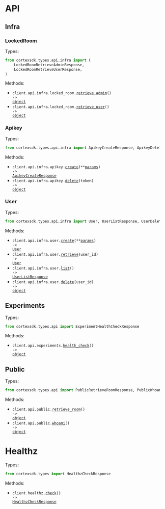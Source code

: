 # API

## Infra

### LockedRoom

Types:

```python
from cortexsdk.types.api.infra import (
    LockedRoomRetrieveAdminResponse,
    LockedRoomRetrieveUserResponse,
)
```

Methods:

- <code title="get /api/infra/locked-room/admin">client.api.infra.locked_room.<a href="./src/cortexsdk/resources/api/infra/locked_room.py">retrieve_admin</a>() -> <a href="./src/cortexsdk/types/api/infra/locked_room_retrieve_admin_response.py">object</a></code>
- <code title="get /api/infra/locked-room/user">client.api.infra.locked_room.<a href="./src/cortexsdk/resources/api/infra/locked_room.py">retrieve_user</a>() -> <a href="./src/cortexsdk/types/api/infra/locked_room_retrieve_user_response.py">object</a></code>

### Apikey

Types:

```python
from cortexsdk.types.api.infra import ApikeyCreateResponse, ApikeyDeleteResponse
```

Methods:

- <code title="post /api/infra/apikey">client.api.infra.apikey.<a href="./src/cortexsdk/resources/api/infra/apikey.py">create</a>(\*\*<a href="src/cortexsdk/types/api/infra/apikey_create_params.py">params</a>) -> <a href="./src/cortexsdk/types/api/infra/apikey_create_response.py">ApikeyCreateResponse</a></code>
- <code title="delete /api/infra/apikey/{token}">client.api.infra.apikey.<a href="./src/cortexsdk/resources/api/infra/apikey.py">delete</a>(token) -> <a href="./src/cortexsdk/types/api/infra/apikey_delete_response.py">object</a></code>

### User

Types:

```python
from cortexsdk.types.api.infra import User, UserListResponse, UserDeleteResponse
```

Methods:

- <code title="post /api/infra/user">client.api.infra.user.<a href="./src/cortexsdk/resources/api/infra/user.py">create</a>(\*\*<a href="src/cortexsdk/types/api/infra/user_create_params.py">params</a>) -> <a href="./src/cortexsdk/types/api/infra/user.py">User</a></code>
- <code title="get /api/infra/user/{user_id}">client.api.infra.user.<a href="./src/cortexsdk/resources/api/infra/user.py">retrieve</a>(user_id) -> <a href="./src/cortexsdk/types/api/infra/user.py">User</a></code>
- <code title="get /api/infra/user">client.api.infra.user.<a href="./src/cortexsdk/resources/api/infra/user.py">list</a>() -> <a href="./src/cortexsdk/types/api/infra/user_list_response.py">UserListResponse</a></code>
- <code title="delete /api/infra/user/{user_id}">client.api.infra.user.<a href="./src/cortexsdk/resources/api/infra/user.py">delete</a>(user_id) -> <a href="./src/cortexsdk/types/api/infra/user_delete_response.py">object</a></code>

## Experiments

Types:

```python
from cortexsdk.types.api import ExperimentHealthCheckResponse
```

Methods:

- <code title="get /api/experiments/health">client.api.experiments.<a href="./src/cortexsdk/resources/api/experiments.py">health_check</a>() -> <a href="./src/cortexsdk/types/api/experiment_health_check_response.py">object</a></code>

## Public

Types:

```python
from cortexsdk.types.api import PublicRetrieveRoomResponse, PublicWhoamiResponse
```

Methods:

- <code title="get /api/public/room">client.api.public.<a href="./src/cortexsdk/resources/api/public.py">retrieve_room</a>() -> <a href="./src/cortexsdk/types/api/public_retrieve_room_response.py">object</a></code>
- <code title="get /api/public/whoami">client.api.public.<a href="./src/cortexsdk/resources/api/public.py">whoami</a>() -> <a href="./src/cortexsdk/types/api/public_whoami_response.py">object</a></code>

# Healthz

Types:

```python
from cortexsdk.types import HealthzCheckResponse
```

Methods:

- <code title="get /healthz">client.healthz.<a href="./src/cortexsdk/resources/healthz.py">check</a>() -> <a href="./src/cortexsdk/types/healthz_check_response.py">HealthzCheckResponse</a></code>
